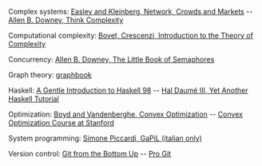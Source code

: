 Complex systems:
   [Easley and Kleinberg, Network, Crowds and Markets](http://www.cs.cornell.edu/home/kleinber/networks-book/)
-- [Allen B. Downey, Think Complexity](http://www.greenteapress.com/compmod/)

Computational complexity:
   [Bovet, Crescenzi, Introduction to the Theory of Complexity](http://www.informatica.uniroma2.it/upload/2009/IT/bovetcrescenzi.pdf)

Concurrency:
   [Allen B. Downey, The Little Book of Semaphores](http://greenteapress.com/semaphores/)

Graph theory:
   [graphbook](http://code.google.com/p/graphbook/)

Haskell:
   [A Gentle Introduction to Haskell 98](http://www.haskell.org/tutorial/haskell-98-tutorial.pdf)
-- [Hal Daumé III, Yet Another Haskell Tutorial](http://www.umiacs.umd.edu/~hal/docs/daume02yaht.pdf)

Optimization:
   [Boyd and Vandenberghe, Convex Optimization](http://www.stanford.edu/~boyd/cvxbook/)
-- [Convex Optimization Course at Stanford](http://www.youtube.com/course?list=EC3940DD956CDF0622)

System programming:
   [Simone Piccardi, GaPiL (italian only)](http://gapil.gnulinux.it/)

Version control:
   [Git from the Bottom Up](http://ftp.newartisans.com/pub/git.from.bottom.up.pdf)
-- [Pro Git](http://git-scm.com/book)
   
